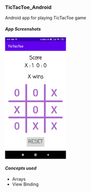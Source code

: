 ### TicTacToe_Android
Android app for playing TicTacToe game

#### _App Screenshots_
<img src = "screenshots/sample_ss.jpeg" width = 200>

#### _Concepts used_
- Arrays
- View Binding
